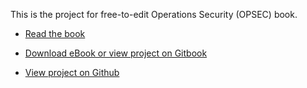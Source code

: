 This is the project for free-to-edit Operations Security (OPSEC) book.

* [Read the book](http://www.operationssecurity.org/content/index.html)

* [Download eBook or view project on Gitbook](https://www.gitbook.com/book/miohtama/opsec-operations-security/details)

* [View project on Github](http://github.com/miohtama/opsec)

